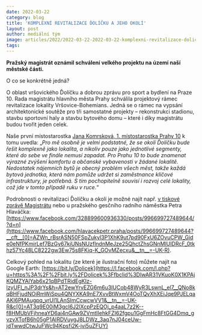 ```yaml
---
date: 2022-03-22
category: blog
title: 'KOMPLEXNÍ REVITALIZACE ĎOLÍČKU A JEHO OKOLÍ'
layout: post
author: mediální tým
image: articles/2022/2022-03-22-2022-03-22-komplexni-revitalizace-dolicku-a-jeho-okoli.jpg
tags:
---
```


**Pražský magistrát oznámil schválení velkého projektu na území naší městské části.**

O co se konkrétně jedná?

O oblast vršovického Ďolíčku a dobrou zprávu pro sport a bydlení na Praze 10. Rada magistrátu hlavního města Prahy schválila projektový rámec revitalizace lokality Vršovice-Bohemians. Jedná se o rámec na vypsání architektonické soutěže pro tři samostatné projekty – rekonstrukci stadionu, stavbu sportovní haly a stavbu bytového domu – které i díky magistrátu budou tvořit jeden celek.

Naše první místostarostka [Jana Komrsková, 1. místostarostka Prahy 10](https://www.facebook.com/komrskova.jana/?__cft__[0]=AZWn_rBsrASN50FSpZukyl3P1XhK9ut7pd90FxU6ZOvuCPW_Gide0eNfPKmirLef7BzGy67kiUNsNUzflndnMeJze25QhctZhsGNnMlUIDRcF_0tkhz57Yc48LC8222gw3Ew75s8FKiq-K_GOvMZecxu&__tn__=kK-R) k tomu uvedla: „_Pro mě osobně je velmi podstatné, že se okolí Ďolíčku bude řešit komplexně jako lokalita, a nikoliv pouze jako jednotlivé segmenty, které do sebe ve finále nemusí zapadat. Pro Prahu 10 to bude znamenat výrazné zvýšení komfortu a občanské vybavenosti v žádané lokalitě. Nedostatek nájemních bytů je obecný problém všech měst, takže každá bytová jednotka, která nám pomůže udržet si zaměstnance klíčové infrastruktury, je potřebná. S tím pochopitelně souvisí i rozvoj celé lokality, což jde v tomto případě ruku v ruce_.“

Podrobnosti o revitalizaci Ďolíčku a okolí je možné najít např. [v tiskové zprávě Magistrátu](https://www.praha.eu/jnp/cz/o_meste/magistrat/tiskovy_servis/tiskove_zpravy/praha_chysta_vystavbu_mestskych_bytu_ve.html?fbclid=IwAR3D1bzjMZNlT-H1Yf8_Ky9MOeeIZ5CenmlJgF6JxOY77C_GRZM_iwPG1m8) nebo u pražského gesčního radního náměstka Petra Hlaváčka: [https://www.facebook.com/328899600936330/posts/996699727489644/?d=n](https://www.facebook.com/hlavacekpetr.praha/posts/996699727489644?__cft__[0]=AZWn_rBsrASN50FSpZukyl3P1XhK9ut7pd90FxU6ZOvuCPW_Gide0eNfPKmirLef7BzGy67kiUNsNUzflndnMeJze25QhctZhsGNnMlUIDRcF_0tkhz57Yc48LC8222gw3Ew75s8FKiq-K_GOvMZecxu&__tn__=-UK-R).

Celkový pohled na lokalitu (ze které je ilustrační foto) můžete najít na Google Earth: [https://bit.ly/Dolicek](https://l.facebook.com/l.php?u=https%3A%2F%2Fbit.ly%2FDolicek%3Ffbclid%3DIwAR31VKuoK0X1KPAjKQMZYAlYab6x21qBPdTRidEgKIz-lzyUFI_nJP3drYs&h=AT2ewYrvEZG6m6u3IUCob48WyR3LswnL_el7__QNo8kqBHFjudNOiRmWiSpu4QNYXKA9nE7XvvBtWxmV4OoTQvXhXEiJqe9PJELqaAKl6PMAugpq_yrUI1LAnSImCcwcwVV1&__tn__=-UK-R&c[0]=AT3q9E00iM3gcI6J2lXcpPzEQOj_p4aaL7z2K--f8HMUbVFjhneaYD6ai4nGAw9ZVmtIIehkFZI62fgpu1GgFmHc8FtGG4Dmq_gvzvXTofB6h05gP1AIRDVuygJ8LDWz_3aq7nJ04ceUw-jdTwwdCtwJuFWc94Kpsfi2K-jvi5uZFUY)
